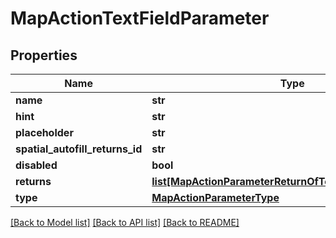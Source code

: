 # MapActionTextFieldParameter

## Properties
Name | Type | Description | Notes
------------ | ------------- | ------------- | -------------
**name** | **str** |  | [optional] 
**hint** | **str** |  | [optional] 
**placeholder** | **str** |  | [optional] 
**spatial_autofill_returns_id** | **str** |  | [optional] 
**disabled** | **bool** |  | [optional] 
**returns** | [**list[MapActionParameterReturnOfTextFieldReturnsEnum]**](MapActionParameterReturnOfTextFieldReturnsEnum.md) |  | [optional] 
**type** | [**MapActionParameterType**](MapActionParameterType.md) |  | [optional] 

[[Back to Model list]](../README.md#documentation-for-models) [[Back to API list]](../README.md#documentation-for-api-endpoints) [[Back to README]](../README.md)

